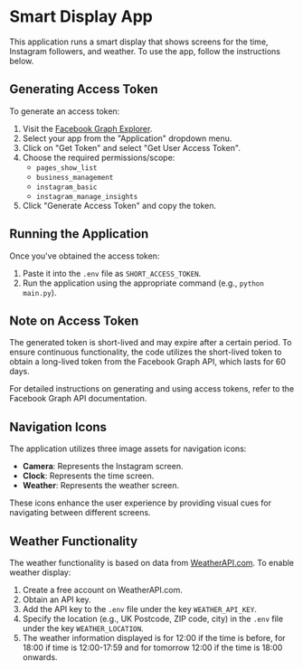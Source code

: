 # Smart Display App

This application runs a smart display that shows screens for the time, Instagram followers, and weather. To use the app, follow the instructions below.

## Generating Access Token

To generate an access token:

1. Visit the [Facebook Graph Explorer](https://developers.facebook.com/tools/explorer/).
2. Select your app from the "Application" dropdown menu.
3. Click on "Get Token" and select "Get User Access Token".
4. Choose the required permissions/scope:
   - `pages_show_list`
   - `business_management`
   - `instagram_basic`
   - `instagram_manage_insights`
5. Click "Generate Access Token" and copy the token.

## Running the Application

Once you've obtained the access token:

1. Paste it into the `.env` file as `SHORT_ACCESS_TOKEN`.
2. Run the application using the appropriate command (e.g., `python main.py`).

## Note on Access Token

The generated token is short-lived and may expire after a certain period. To ensure continuous functionality, the code utilizes the short-lived token to obtain a long-lived token from the Facebook Graph API, which lasts for 60 days.

For detailed instructions on generating and using access tokens, refer to the Facebook Graph API documentation.

## Navigation Icons

The application utilizes three image assets for navigation icons:

- **Camera**: Represents the Instagram screen.
- **Clock**: Represents the time screen.
- **Weather**: Represents the weather screen.

These icons enhance the user experience by providing visual cues for navigating between different screens.

## Weather Functionality

The weather functionality is based on data from [WeatherAPI.com](https://www.weatherapi.com/). To enable weather display:

1. Create a free account on WeatherAPI.com.
2. Obtain an API key.
3. Add the API key to the `.env` file under the key `WEATHER_API_KEY`.
4. Specify the location (e.g., UK Postcode, ZIP code, city) in the `.env` file under the key `WEATHER_LOCATION`.
5. The weather information displayed is for 12:00 if the time is before, for 18:00 if time is 12:00-17:59 and for tomorrow 12:00 if the time is 18:00 onwards.